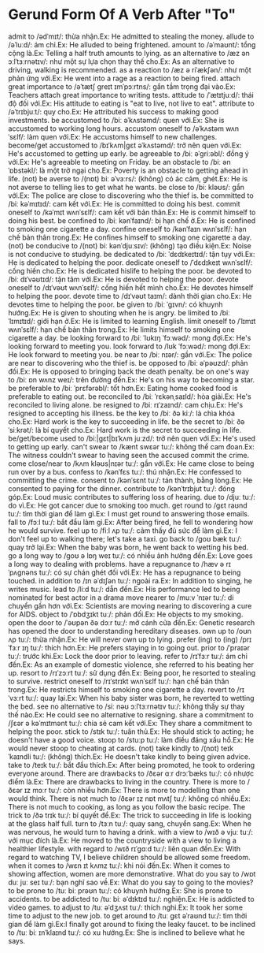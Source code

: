 # Gerund Form Of A Verb After "To"

admit to /ədˈmɪt/: thừa nhận.Ex: He admitted to stealing the money.
allude to /əˈluːd/: ám chỉ.Ex: He alluded to being frightened.
amount to /əˈmaʊnt/: tổng cộng là.Ex: Telling a half truth amounts to lying.
as an alternative to /æz ən ɔːlˈtɜːrnətɪv/: như một sự lựa chọn thay thế cho.Ex: As an alternative to driving, walking is recommended.
as a reaction to /æz ə riˈækʃən/: như một phản ứng với.Ex: He went into a rage as a reaction to being fired.
attach great importance to /əˈtætʃ ɡreɪt ɪmˈpɔːrtns/: gắn tầm trọng đại vào.Ex: Teachers attach great importance to writing tests.
attitude to /ˈætɪtjuːd/: thái độ đối với.Ex: His attitude to eating is "eat to live, not live to eat".
attribute to /əˈtrɪbjuːt/: quy cho.Ex: He attributed his success to making good investments.
be accustomed to /biː əˈkʌstəmd/: quen với.Ex: She is accustomed to working long hours.
accustom oneself to /əˈkʌstəm wʌnˈsɛlf/: làm quen với.Ex: He accustoms himself to new challenges.
become/get accustomed to /bɪˈkʌm|ɡɛt əˈkʌstəmd/: trở nên quen với.Ex: He's accustomed to getting up early.
be agreeable to /biː əˈɡriːəbl/: đồng ý với.Ex: He's agreeable to meeting on Friday.
be an obstacle to /biː ən ˈɒbstəkl/: là một trở ngại cho.Ex: Poverty is an obstacle to getting ahead in life.
(not) be averse to /(nɒt) biː əˈvɜːrs/: (không) có ác cảm, ghét.Ex: He is not averse to telling lies to get what he wants.
be close to /biː kləʊs/: gần với.Ex: The police are close to discovering who the thief is.
be committed to /biː kəˈmɪtɪd/: cam kết với.Ex: He is committed to doing his best. 
commit oneself to /kəˈmɪt wʌnˈsɛlf/: cam kết với bản thân.Ex: He is commit himself to doing his best. 
be confined to /biː kənˈfaɪnd/: bị hạn chế ở.Ex: He is confined to smoking one cigarette a day. 
confine oneself to /kənˈfaɪn wʌnˈsɛlf/: hạn chế bản thân trong.Ex: He confines himself to smoking one cigarette a day. 
(not) be conducive to /(nɒt) biː kənˈdjuːsɪv/: (không) tạo điều kiện.Ex: Noise is not conducive to studying.
be dedicated to /biː ˈdɛdɪkeɪtɪd/: tận tụy với.Ex: He is dedicated to helping the poor. 
dedicate oneself to /ˈdɛdɪkeɪt wʌnˈsɛlf/: cống hiến cho.Ex: He is dedicated hislife to helping the poor. 
be devoted to /biː dɪˈvəʊtɪd/: tận tâm với.Ex: He is devoted to helping the poor. 
devote oneself to /dɪˈvəʊt wʌnˈsɛlf/: cống hiến hết mình cho.Ex: He devotes himself to helping the poor.
devote time to /dɪˈvəʊt taɪm/: dành thời gian cho.Ex: He devotes time to helping the poor.
be given to /biː ˈɡɪvn/: có khuynh hướng.Ex: He is given to shouting when he is angry.
be limited to /biː ˈlɪmɪtɪd/: giới hạn ở.Ex: He is limited to learning English.
limit oneself to /ˈlɪmɪt wʌnˈsɛlf/: hạn chế bản thân trong.Ex: He limits himself to smoking one cigarette a day.
be looking forward to /biː ˈlʊkɪŋ ˈfɔːwəd/: mong đợi.Ex: He's looking forward to meeting you. 
look forward to /lʊk ˈfɔːwəd/: mong đợi.Ex: He look forward to meeting you. 
be near to /biː nɪər/: gần với.Ex: The police are near to discovering who the thief is.
be opposed to /biː əˈpəʊzd/: phản đối.Ex: He is opposed to bringing back the death penalty.
be on one's way to /biː ɒn wʌnz weɪ/: trên đường đến.Ex: He's on his way to becoming a star.
be preferable to /biː ˈprɛfərəbl/: tốt hơn.Ex: Eating home cooked food is preferable to eating out.
be reconciled to /biː ˈrɛkənˌsaɪld/: hòa giải.Ex: He's reconciled to living alone.
be resigned to /biː rɪˈzaɪnd/: cam chịu.Ex: He's resigned to accepting his illness.
be the key to /biː ðə kiː/: là chìa khóa cho.Ex: Hard work is the key to succeeding in life.
be the secret to /biː ðə ˈsiːkrət/: là bí quyết cho.Ex: Hard work is the secret to succeeding in life.
be/get/become used to /biː|ɡɛt|bɪˈkʌm juːzd/: trở nên quen với.Ex: He's used to getting up early.
can't swear to /kænt swɛər tuː/: không thể cam đoan.Ex: The witness couldn't swear to having seen the accused commit the crime.
come close/near to /kʌm kləʊs|nɪər tuː/: gần với.Ex: He came close to being run over by a bus.
confess to /kənˈfɛs tuː/: thú nhận.Ex: He confessed to committing the crime.
consent to /kənˈsɛnt tuː/: tán thành, bằng lòng.Ex: He consented to paying for the dinner.
contribute to /kənˈtrɪbjut tuː/: đóng góp.Ex: Loud music contributes to suffering loss of hearing.
due to /djuː tuː/: do vì.Ex: He got cancer due to smoking too much.
get round to /ɡɛt raʊnd tuː/: tìm thời gian để làm gì.Ex: I must get round to answering those emails.
fall to /fɔːl tuː/: bắt đầu làm gì.Ex: After being fired, he fell to wondering how he would survive.
feel up to /fiːl ʌp tuː/: cảm thấy đủ sức để làm gì.Ex: I don't feel up to walking there; let's take a taxi.
go back to /ɡoʊ bæk tuː/: quay trở lại.Ex: When the baby was born, he went back to wetting his bed.
go a long way to /ɡoʊ ə lɒŋ weɪ tuː/: có nhiều ảnh hưởng đến.Ex: Love goes a long way to dealing with problems.
have a repugnance to /hæv ə rɪˈpʌɡnəns tuː/: có sự chán ghét đối với.Ex: He has a repugnance to being touched.
in addition to /ɪn əˈdɪʃən tuː/: ngoài ra.Ex: In addition to singing, he writes music.
lead to /liːd tuː/: dẫn đến.Ex: His performance led to being nominated for best actor in a drama
move nearer to /muːv ˈnɪər tuː/: di chuyển gần hơn với.Ex: Scientists are moving nearing to discovering a cure for AIDS.
object to /ˈɒbdʒɪkt tuː/: phản đối.Ex: He objects to my smoking.
open the door to /ˈəʊpən ðə dɔːr tuː/: mở cánh cửa đến.Ex: Genetic research has opened the door to understanding hereditary diseases.
own up to /oʊn ʌp tuː/: thừa nhận.Ex: He will never own up to lying.
prefer (ing) to (ing) /prɪˈfɜːr ɪŋ tuː/: thích hơn.Ex: He prefers staying in to going out.
prior to /ˈpraɪər tuː/: trước khi.Ex: Lock the door prior to leaving.
refer to /rɪˈfɜːr tuː/: ám chỉ đến.Ex: As an example of domestic violence, she referred to his beating her up.
resort to /rɪˈzɔːrt tuː/: sử dụng đến.Ex: Being poor, he resorted to stealing to survive.
restrict oneself to /rɪˈstrɪkt wʌnˈsɛlf tuː/: hạn chế bản thân trong.Ex: He restricts himself to smoking one cigarette a day.
revert to /rɪˈvɜːrt tuː/: quay lại.Ex: When his baby sister was born, he reverted to wetting the bed.
see no alternative to /siː nəʊ ɔːlˈtɜːrnətɪv tuː/: không thấy sự thay thế nào.Ex: He could see no alternative to resigning.
share a commitment to /ʃɛər ə kəˈmɪtmənt tuː/: chia sẻ cam kết với.Ex: They share a commitment to helping the poor.
stick to /stɪk tuː/: tuân thủ.Ex: He should stick to acting; he doesn't have a good voice.
stoop to /stuːp tuː/: làm điều đáng xấu hổ.Ex: He would never stoop to cheating at cards.
(not) take kindly to /(nɒt) teɪk ˈkaɪndli tuː/: (không) thích.Ex: He doesn't take kindly to being given advice.
take to /teɪk tuː/: bắt đầu thích.Ex: After being promoted, he took to ordering everyone around.
There are drawbacks to /ðɛər ɑːr drɔːˈbæks tuː/: có nhược điểm là.Ex: There are drawbacks to living in the country.
There is more to /ðɛər ɪz mɔːr tuː/: còn nhiều hơn.Ex: There is more to modelling than one would think.
There is not much to /ðɛər ɪz nɒt mʌtʃ tuː/: không có nhiều.Ex: There is not much to cooking, as long as you follow the basic recipe.
The trick to /ðə trɪk tuː/: bí quyết để.Ex: The trick to succeeding in life is looking at the glass half full.
turn to /tɜːn tuː/: quay sang, chuyển sang.Ex: When he was nervous, he would turn to having a drink.
with a view to /wɪð ə vjuː tuː/: với mục đích là.Ex: He moved to the countryside with a view to living a healthier lifestyle.
with regard to /wɪð rɪˈɡɑːd tuː/: liên quan đến.Ex: With regard to watching TV, I believe children should be allowed some freedom.
when it comes to /wɛn ɪt kʌmz tuː/: khi nói đến.Ex: When it comes to showing affection, women are more demonstrative.
What do you say to /wɒt duː juː seɪ tuː/: bạn nghĩ sao về.Ex: What do you say to going to the movies?
to be prone to /tuː biː prəʊn tuː/: có khuynh hướng.Ex: She is prone to accidents.
to be addicted to /tuː biː əˈdɪktɪd tuː/: nghiện.Ex: He is addicted to video games.
to adjust to /tuː əˈdʒʌst tuː/: thích nghi.Ex: It took her some time to adjust to the new job.
to get around to /tuː gɛt əˈraʊnd tuː/: tìm thời gian để làm gì.Ex:I finally got around to fixing the leaky faucet.
to be inclined to /tuː biː ɪnˈklaɪnd tuː/: có xu hướng.Ex: She is inclined to believe what he says.